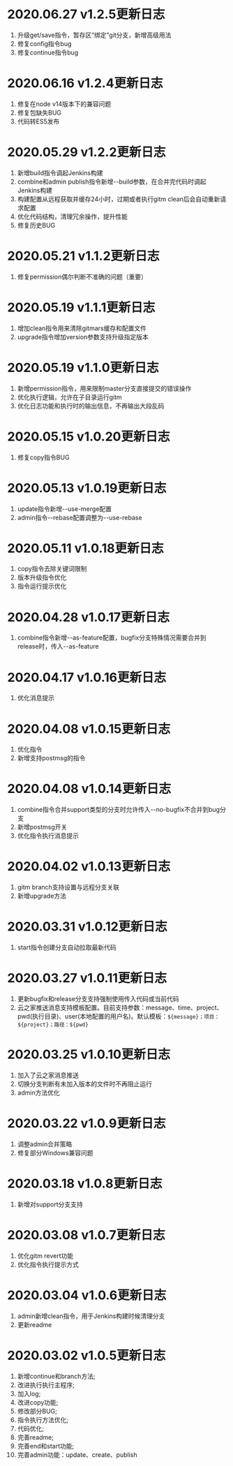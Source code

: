 # 2020.06.27 v1.2.5更新日志
1. 升级get/save指令，暂存区“绑定”git分支，新增高级用法
2. 修复config指令bug
3. 修复continue指令bug

# 2020.06.16 v1.2.4更新日志
1. 修复在node v14版本下的兼容问题
2. 修复包缺失BUG
3. 代码转ES5发布

# 2020.05.29 v1.2.2更新日志
1. 新增build指令调起Jenkins构建
2. combine和admin publish指令新增--build参数，在合并完代码时调起Jenkins构建
3. 构建配置从远程获取并缓存24小时，过期或者执行gitm clean后会自动重新请求配置
4. 优化代码结构，清理冗余操作，提升性能
5. 修复历史BUG

# 2020.05.21 v1.1.2更新日志
1. 修复permission偶尔判断不准确的问题（重要）

# 2020.05.19 v1.1.1更新日志
1. 增加clean指令用来清除gitmars缓存和配置文件
2. upgrade指令增加version参数支持升级指定版本

# 2020.05.19 v1.1.0更新日志
1. 新增permission指令，用来限制master分支直接提交的错误操作
2. 优化执行逻辑，允许在子目录运行gitm
3. 优化日志功能和执行时的输出信息，不再输出大段乱码

# 2020.05.15 v1.0.20更新日志
1.  修复copy指令BUG

# 2020.05.13 v1.0.19更新日志
1.  update指令新增--use-merge配置
2. admin指令--rebase配置调整为--use-rebase

# 2020.05.11 v1.0.18更新日志
1. copy指令去除关键词限制
2. 版本升级指令优化
3. 指令运行提示优化

# 2020.04.28 v1.0.17更新日志
1. combine指令新增--as-feature配置，bugfix分支特殊情况需要合并到release时，传入--as-feature

# 2020.04.17 v1.0.16更新日志
1. 优化消息提示

# 2020.04.08 v1.0.15更新日志
1. 优化指令
2. 新增支持postmsg的指令

# 2020.04.08 v1.0.14更新日志
1. combine指令合并support类型的分支时允许传入--no-bugfix不合并到bug分支
2. 新增postmsg开关
3. 优化指令执行消息提示

# 2020.04.02 v1.0.13更新日志
1. gitm branch支持设置与远程分支关联
2. 新增upgrade方法

# 2020.03.31 v1.0.12更新日志
1. start指令创建分支自动拉取最新代码

# 2020.03.27 v1.0.11更新日志
1. 更新bugfix和release分支支持强制使用传入代码或当前代码
2. 云之家推送消息支持模板配置。目前支持参数：message、time、project、pwd(执行目录)、user(本地配置的用户名)。默认模板：`${message}；项目：${project}；路径：${pwd}`

# 2020.03.25 v1.0.10更新日志
1. 加入了云之家消息推送
2. 切换分支判断有未加入版本的文件时不再阻止运行
3. admin方法优化

# 2020.03.22 v1.0.9更新日志
1. 调整admin合并策略
2. 修复部分Windows兼容问题

# 2020.03.18 v1.0.8更新日志
1. 新增对support分支支持

# 2020.03.08 v1.0.7更新日志
1. 优化gitm revert功能
2. 优化指令执行提示方式

# 2020.03.04 v1.0.6更新日志
1. admin新增clean指令，用于Jenkins构建时候清理分支
2. 更新readme

# 2020.03.02 v1.0.5更新日志
1. 新增continue和branch方法;
2. 改进执行执行主程序;
3. 加入log;
4. 改进copy功能;
5. 修改部分BUG;
6. 指令执行方法优化;
7. 代码优化;
8. 完善readme;
9. 完善end和start功能;
10. 完善admin功能：update、create、publish
